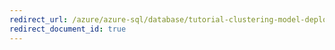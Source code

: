 ```yaml
---
redirect_url: /azure/azure-sql/database/tutorial-clustering-model-deploy
redirect_document_id: true
---
```

